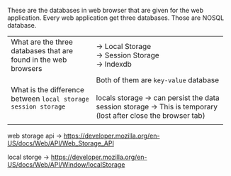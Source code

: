 These are the databases in web browser that are given for the web application. Every web application get three databases. Those are NOSQL database.

|                                                                            |                                                                                                                                                                   |
| -------------------------------------------------------------------------- | ----------------------------------------------------------------------------------------------------------------------------------------------------------------- |
| What are the three <br>databases that are<br>found in the web <br>browsers | -> Local Storage <br>-> Session Storage<br>-> Indexdb                                                                                                             |
| What is the difference <br>between `local storage`<br>`session storage`    | Both of them are `key-value` database<br><br>locals storage -> can persist the data<br>session storage -> This is temporary<br>(lost after close the browser tab) |
|                                                                            |                                                                                                                                                                   |
web storage api -> https://developer.mozilla.org/en-US/docs/Web/API/Web_Storage_API

local storge -> https://developer.mozilla.org/en-US/docs/Web/API/Window/localStorage

